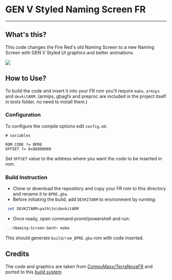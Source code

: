 # GEN V Styled Naming Screen FR
___


## What's this?
This code changes the Fire Red's old Naming Screen to
a new Naming Screen with GEN V Styled UI graphics and better
animations.

<image src="namingscreen1.png"> </image>

## How to Use?

To build the code and insert it into your 
FR rom you'll require `make`, `armips` and `devkitARM`.
(armips, gbagfx and preproc are included in the project itself in tools folder, no need to install them.)

### Configuration 

To configure the compile options edit `config.mk`:
```
# variables

ROM_CODE ?= BPRE
OFFSET ?= 0x08800000
```

Set `OFFSET` value to the address where you want the 
code to be inserted in rom.

### Build Instruction

- Clone or download the repository and copy your FR rom 
to this directory and rename it to `BPRE.gba`.
- Before initiating the build, add `DEVKITARM` to environment by running:

```powershell
 set DEVKITARM=path\to\devkitARM
```
- Once ready, open command promt/powershell and run:
```powershell
...\Naming-Screen-GenV> make
```
This should generate `build/rom_BPRE.gba` rom with code inserted.

## Credits

The code and graphics are taken from [CompuMaxx/TerraNovaFR](https://github.com/CompuMaxx/TerranovaFR)
and ported to this [build system](https://github.com/Acimut/Pokemon-GBA-hack-template)
